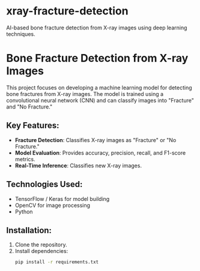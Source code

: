 # xray-fracture-detection
AI-based bone fracture detection from X-ray images using deep learning techniques.
# Bone Fracture Detection from X-ray Images

This project focuses on developing a machine learning model for detecting bone fractures from X-ray images. The model is trained using a convolutional neural network (CNN) and can classify images into "Fracture" and "No Fracture."

## Key Features:
- **Fracture Detection**: Classifies X-ray images as "Fracture" or "No Fracture."
- **Model Evaluation**: Provides accuracy, precision, recall, and F1-score metrics.
- **Real-Time Inference**: Classifies new X-ray images.

## Technologies Used:
- TensorFlow / Keras for model building
- OpenCV for image processing
- Python

## Installation:
1. Clone the repository.
2. Install dependencies:
   ```bash
   pip install -r requirements.txt
